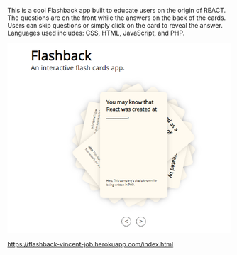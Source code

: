 This is a cool Flashback app built to educate users on the origin of REACT. The questions are on the front while the answers on the back of the cards. Users can skip questions or simply click on the card to reveal the answer. Languages used includes: CSS, HTML, JavaScript, and PHP.

![](./images/screenshot.png)

https://flashback-vincent-job.herokuapp.com/index.html
